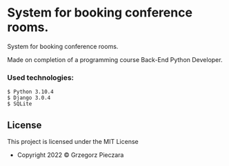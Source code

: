 
# System for booking conference rooms.
System for booking conference rooms.

Made on completion of a programming course Back-End Python Developer.










### Used technologies:


```
$ Python 3.10.4
$ Django 3.0.4
$ SQLite

```







## License

This project is licensed under the MIT License 



- Copyright 2022 © Grzegorz Pieczara
